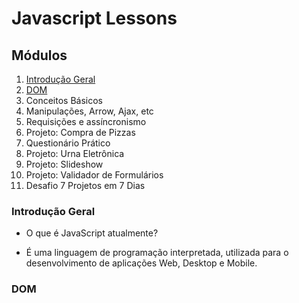# Javascript Lessons

## Módulos

1. [Introdução Geral](#introdução-geral)
2. [DOM](#dom)
3. Conceitos Básicos
4. Manipulações, Arrow, Ajax, etc
5. Requisições e assíncronismo
6. Projeto: Compra de Pizzas
7. Questionário Prático
8. Projeto: Urna Eletrônica
9. Projeto: Slideshow
10. Projeto: Validador de Formulários
11. Desafio 7 Projetos em 7 Dias

### Introdução Geral

- O que é JavaScript atualmente?

* É uma linguagem de programação interpretada, utilizada para o desenvolvimento de aplicações Web, Desktop e Mobile.

### DOM
